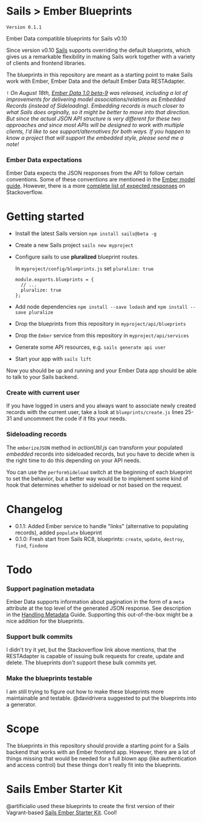 Sails > Ember Blueprints
======================

`Version 0.1.1`

Ember Data compatible blueprints for Sails v0.10


Since version v0.10 [Sails](http://beta.sailsjs.org/) supports overriding the default blueprints, which gives us a remarkable flexibility in making Sails work together with a variety of clients and frontend libraries.

The blueprints in this repository are meant as a starting point to make Sails work with Ember, Ember Data and the default Ember Data RESTAdapter.

`!` *On August 18th, [Ember Data 1.0 beta-9](http://emberjs.com/blog/2014/08/18/ember-data-1-0-beta-9-released.html) was released, including a lot of improvements for delivering model associations/relations as Embedded Records (instead of Sideloading). Embedding records is much closer to what Sails does orginally, so it might be better to move into that direction. But since the actual JSON API structure is very different for these two approaches and since most APIs will be designed to work with multiple clients, I'd like to see support/alternatives for both ways. If you happen to know a project that will support the embedded style, please send me a note!*


### Ember Data expectations

Ember Data expects the JSON responses from the API to follow certain conventions. 
Some of these conventions are mentioned in the [Ember model guide](http://emberjs.com/guides/models/connecting-to-an-http-server/).
However, there is a more [complete list of expected responses](https://stackoverflow.com/questions/14922623/what-is-the-complete-list-of-expected-json-responses-for-ds-restadapter) on Stackoverflow.



# Getting started


* Install the latest Sails version `npm install sails@beta -g`
* Create a new Sails project `sails new myproject`
* Configure sails to use **pluralized** blueprint routes.

	In `myproject/config/blueprints.js` set `pluralize: true`


      module.exports.blueprints = {
        // ...
        pluralize: true
      };


* Add node dependencies `npm install --save lodash` and `npm install --save pluralize`
* Drop the blueprints from this repository in `myproject/api/blueprints`
* Drop the `Ember` service from this repository in `myproject/api/services`
* Generate some API resources, e.g. `sails generate api user`
* Start your app with `sails lift`


Now you should be up and running and your Ember Data app should be able to talk to your Sails backend.


### Create with current user

If you have logged in users and you always want to associate newly created records with the current user, take a look at `blueprints/create.js` lines 25-31 and uncomment the code if it fits your needs.

### Sideloading records

The `emberizeJSON` method in *actionUtil.js* can transform your populated *embedded* records into sideloaded records, but you have to decide when is the right time to do this depending on your API needs.

You can use the `performSideload` switch at the beginning of each blueprint to set the behavior, but a better way would be to implement some kind of hook that determines whether to sideload or not based on the request.


# Changelog

* 0.1.1: Added Ember service to handle "links" (alternative to populating records), added `populate` blueprint
* 0.1.0: Fresh start from Sails RC8, blueprints: `create`, `update`, `destroy`, `find`, `findone`


# Todo

### Support pagination metadata

Ember Data supports information about pagination in the form of a `meta` attribute at the top level of the generated JSON response. See description in the [Handling Metadata](http://emberjs.com/guides/models/handling-metadata/) Guide. Supporting this out-of-the-box might be a nice addition for the blueprints.


### Support bulk commits

I didn't try it yet, but the Stackoverflow link above mentions, that the RESTAdapter is capable of issuing bulk requests for create, update and delete.
The blueprints don't support these bulk commits yet.

### Make the blueprints testable

I am still trying to figure out how to make these blueprints more maintainable and testable.
@davidrivera suggested to put the blueprints into a generator.

# Scope

The blueprints in this repository should provide a starting point for a Sails backend that works with an Ember frontend app. However, there are a lot of things missing that would be needed for a full blown app (like authentication and access control) but these things don't really fit into the blueprints.


# Sails Ember Starter Kit

@artificialio used these blueprints to create the first version of their Vagrant-based [Sails Ember Starter Kit](https://artificialio.github.io/sane/). Cool!
